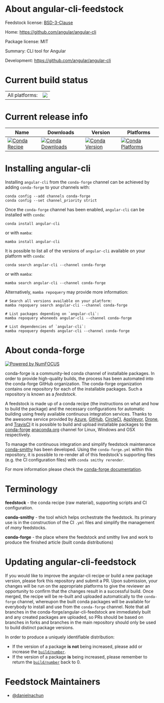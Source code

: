 About angular-cli-feedstock
===========================

Feedstock license: [BSD-3-Clause](https://github.com/conda-forge/angular-cli-feedstock/blob/main/LICENSE.txt)

Home: https://github.com/angular/angular-cli

Package license: MIT

Summary: CLI tool for Angular

Development: https://github.com/angular/angular-cli

Current build status
====================


<table><tr><td>All platforms:</td>
    <td>
      <a href="https://dev.azure.com/conda-forge/feedstock-builds/_build/latest?definitionId=24320&branchName=main">
        <img src="https://dev.azure.com/conda-forge/feedstock-builds/_apis/build/status/angular-cli-feedstock?branchName=main">
      </a>
    </td>
  </tr>
</table>

Current release info
====================

| Name | Downloads | Version | Platforms |
| --- | --- | --- | --- |
| [![Conda Recipe](https://img.shields.io/badge/recipe-angular--cli-green.svg)](https://anaconda.org/conda-forge/angular-cli) | [![Conda Downloads](https://img.shields.io/conda/dn/conda-forge/angular-cli.svg)](https://anaconda.org/conda-forge/angular-cli) | [![Conda Version](https://img.shields.io/conda/vn/conda-forge/angular-cli.svg)](https://anaconda.org/conda-forge/angular-cli) | [![Conda Platforms](https://img.shields.io/conda/pn/conda-forge/angular-cli.svg)](https://anaconda.org/conda-forge/angular-cli) |

Installing angular-cli
======================

Installing `angular-cli` from the `conda-forge` channel can be achieved by adding `conda-forge` to your channels with:

```
conda config --add channels conda-forge
conda config --set channel_priority strict
```

Once the `conda-forge` channel has been enabled, `angular-cli` can be installed with `conda`:

```
conda install angular-cli
```

or with `mamba`:

```
mamba install angular-cli
```

It is possible to list all of the versions of `angular-cli` available on your platform with `conda`:

```
conda search angular-cli --channel conda-forge
```

or with `mamba`:

```
mamba search angular-cli --channel conda-forge
```

Alternatively, `mamba repoquery` may provide more information:

```
# Search all versions available on your platform:
mamba repoquery search angular-cli --channel conda-forge

# List packages depending on `angular-cli`:
mamba repoquery whoneeds angular-cli --channel conda-forge

# List dependencies of `angular-cli`:
mamba repoquery depends angular-cli --channel conda-forge
```


About conda-forge
=================

[![Powered by
NumFOCUS](https://img.shields.io/badge/powered%20by-NumFOCUS-orange.svg?style=flat&colorA=E1523D&colorB=007D8A)](https://numfocus.org)

conda-forge is a community-led conda channel of installable packages.
In order to provide high-quality builds, the process has been automated into the
conda-forge GitHub organization. The conda-forge organization contains one repository
for each of the installable packages. Such a repository is known as a *feedstock*.

A feedstock is made up of a conda recipe (the instructions on what and how to build
the package) and the necessary configurations for automatic building using freely
available continuous integration services. Thanks to the awesome service provided by
[Azure](https://azure.microsoft.com/en-us/services/devops/), [GitHub](https://github.com/),
[CircleCI](https://circleci.com/), [AppVeyor](https://www.appveyor.com/),
[Drone](https://cloud.drone.io/welcome), and [TravisCI](https://travis-ci.com/)
it is possible to build and upload installable packages to the
[conda-forge](https://anaconda.org/conda-forge) [anaconda.org](https://anaconda.org/)
channel for Linux, Windows and OSX respectively.

To manage the continuous integration and simplify feedstock maintenance
[conda-smithy](https://github.com/conda-forge/conda-smithy) has been developed.
Using the ``conda-forge.yml`` within this repository, it is possible to re-render all of
this feedstock's supporting files (e.g. the CI configuration files) with ``conda smithy rerender``.

For more information please check the [conda-forge documentation](https://conda-forge.org/docs/).

Terminology
===========

**feedstock** - the conda recipe (raw material), supporting scripts and CI configuration.

**conda-smithy** - the tool which helps orchestrate the feedstock.
                   Its primary use is in the construction of the CI ``.yml`` files
                   and simplify the management of *many* feedstocks.

**conda-forge** - the place where the feedstock and smithy live and work to
                  produce the finished article (built conda distributions)


Updating angular-cli-feedstock
==============================

If you would like to improve the angular-cli recipe or build a new
package version, please fork this repository and submit a PR. Upon submission,
your changes will be run on the appropriate platforms to give the reviewer an
opportunity to confirm that the changes result in a successful build. Once
merged, the recipe will be re-built and uploaded automatically to the
`conda-forge` channel, whereupon the built conda packages will be available for
everybody to install and use from the `conda-forge` channel.
Note that all branches in the conda-forge/angular-cli-feedstock are
immediately built and any created packages are uploaded, so PRs should be based
on branches in forks and branches in the main repository should only be used to
build distinct package versions.

In order to produce a uniquely identifiable distribution:
 * If the version of a package **is not** being increased, please add or increase
   the [``build/number``](https://docs.conda.io/projects/conda-build/en/latest/resources/define-metadata.html#build-number-and-string).
 * If the version of a package **is** being increased, please remember to return
   the [``build/number``](https://docs.conda.io/projects/conda-build/en/latest/resources/define-metadata.html#build-number-and-string)
   back to 0.

Feedstock Maintainers
=====================

* [@danielnachun](https://github.com/danielnachun/)

